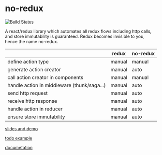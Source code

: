 # no-redux

[![Build Status](https://travis-ci.org/ln613/no-redux.svg?branch=master)](https://travis-ci.org/ln613/no-redux)

A react/redux library which automates all redux flows including http calls, and store immutability is guaranteed. Redux becomes invisible to you, hence the name no-redux.

|   | redux | no-redux |
|---|---|---|
| define action type | manual | manual |
| generate action creator | manual | auto |
| call action creator in components | ‎manual | manual |
| handle action in middleware (thunk/saga...) | ‎manual | auto |
| send http request | ‎manual | auto |
| receive http response | ‎manual | auto |
| handle action in reducer | manual | auto |
| ensure store immutability | ‎manual | auto |

[slides and demo](https://ln613.github.io/no-redux)

[todo example](https://ln613.github.io/no-redux-todo-example)

[documetation](https://ln613.gitbooks.io/no-redux/)